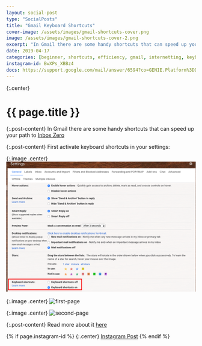 ```yaml
---
layout: social-post
type: "SocialPosts"
title: "Gmail Keyboard Shortcuts"
cover-image: /assets/images/gmail-shortcuts-cover.png
image: /assets/images/gmail-shortcuts-cover-2.png
excerpt: "In Gmail there are some handy shortcuts that can speed up your path to Inbox Zero"
date: 2019-04-17
categories: [beginner, shortcuts, efficiency, gmail, internetting, keyboard-shortcuts]
instagram-id: BwXPs_XBBz4
docs: https://support.google.com/mail/answer/6594?co=GENIE.Platform%3DDesktop&hl=en
---
```

{:.center}
# {{ page.title }}

{:.post-content}
In Gmail there are some handy shortcuts that can speed up your path to <a href="https://whatis.techtarget.com/definition/inbox-zero" target="_blank">Inbox Zero</a>

{:.post-content}
First activate keyboard shortcuts in your settings:

{:.image .center}
![settings](/assets/images/settings-shot.png)

{:.image .center}
![first-page]({{page.cover-image}})

{:.image .center}
![second-page]({{page.image}})

{:.post-content}
Read more about it <a href="{{page.docs}}" target="_blank">here</a>

{% if page.instagram-id %}
{:.center}
<a class="insta-link" href="https://www.instagram.com/p/{{page.instagram-id}}" target="_blank">Instagram Post</a>
{% endif %}
